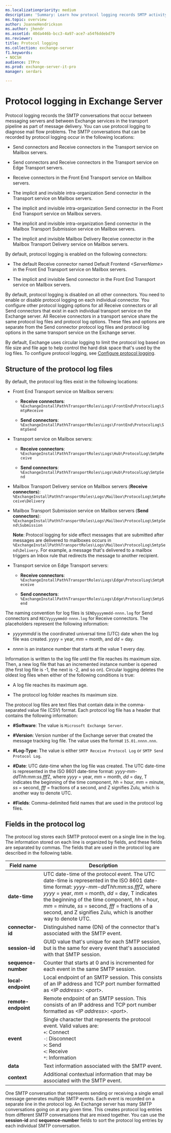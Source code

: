 ```yaml
---
ms.localizationpriority: medium
description: 'Summary: Learn how protocol logging records SMTP activity in Exchange Server 2016 and Exchange Server 2019.'
ms.topic: overview
author: JoanneHendrickson
ms.author: jhendr
ms.assetid: 40da446b-bcc3-4a97-ace7-a54f6ddebd79
ms.reviewer: 
title: Protocol logging
ms.collection: exchange-server
f1.keywords:
- NOCSH
audience: ITPro
ms.prod: exchange-server-it-pro
manager: serdars

---
```


# Protocol logging in Exchange Server

Protocol logging records the SMTP conversations that occur between messaging servers and between Exchange services in the transport pipeline as part of message delivery. You can use protocol logging to diagnose mail flow problems. The SMTP conversations that can be recorded by protocol logging occur in the following locations:

- Send connectors and Receive connectors in the Transport service on Mailbox servers.

- Send connectors and Receive connectors in the Transport service on Edge Transport servers.

- Receive connectors in the Front End Transport service on Mailbox servers.

- The implicit and invisible intra-organization Send connector in the Transport service on Mailbox servers.

- The implicit and invisible intra-organization Send connector in the Front End Transport service on Mailbox servers.

- The implicit and invisible intra-organization Send connector in the Mailbox Transport Submission service on Mailbox servers.

- The implicit and invisible Mailbox Delivery Receive connector in the Mailbox Transport Delivery service on Mailbox servers.

By default, protocol logging is enabled on the following connectors:

- The default Receive connector named Default Frontend _\<ServerName\>_ in the Front End Transport service on Mailbox servers.

- The implicit and invisible Send connector in the Front End Transport service on Mailbox servers.

By default, protocol logging is disabled on all other connectors. You need to enable or disable protocol logging on each individual connector. You configure other protocol logging options for all Receive connectors or all Send connectors that exist in each individual transport service on the Exchange server. All Receive connectors in a transport service share the same protocol log files and protocol log options. These files and options are separate from the Send connector protocol log files and protocol log options in the same transport service on the Exchange server.

By default, Exchange uses circular logging to limit the protocol log based on file size and file age to help control the hard disk space that's used by the log files. To configure protocol logging, see [Configure protocol logging](configure-protocol-logging.md).

## Structure of the protocol log files
<a name="Structure"> </a>

By default, the protocol log files exist in the following locations:

- Front End Transport service on Mailbox servers:

  - **Receive connectors**: `%ExchangeInstallPath%TransportRoles\Logs\FrontEnd\ProtocolLog\SmtpReceive`

  - **Send connectors**: `%ExchangeInstallPath%TransportRoles\Logs\FrontEnd\ProtocolLog\SmtpSend`

- Transport service on Mailbox servers:

  - **Receive connectors**: `%ExchangeInstallPath%TransportRoles\Logs\Hub\ProtocolLog\SmtpReceive`

  - **Send connectors**: `%ExchangeInstallPath%TransportRoles\Logs\Hub\ProtocolLog\SmtpSend`

- Mailbox Transport Delivery service on Mailbox servers (**Receive connectors**): `%ExchangeInstallPath%TransportRoles\Logs\Mailbox\ProtocolLog\SmtpReceive\Delivery`

- Mailbox Transport Submission service on Mailbox servers (**Send connectors**): `%ExchangeInstallPath%TransportRoles\Logs\Mailbox\ProtocolLog\SmtpSend\Submission`

    **Note**: Protocol logging for side effect messages that are submitted after messages are delivered to mailboxes occurs in `%ExchangeInstallPath%TransportRoles\Logs\Mailbox\ProtocolLog\SmtpSend\Delivery`. For example, a message that's delivered to a mailbox triggers an Inbox rule that redirects the message to another recipient.

- Transport service on Edge Transport servers:

  - **Receive connectors**: `%ExchangeInstallPath%TransportRoles\Logs\Edge\ProtocolLog\SmtpReceive`

  - **Send connectors**: `%ExchangeInstallPath%TransportRoles\Logs\Edge\ProtocolLog\SmtpSend`

The naming convention for log files is `SENDyyyymmdd-nnnn.log` for Send connectors and `RECVyyyymmdd-nnnn.log` for Receive connectors. The placeholders represent the following information:

- _yyyymmdd_ is the coordinated universal time (UTC) date when the log file was created. _yyyy_ = year, _mm_ = month, and _dd_ = day.

- _nnnn_ is an instance number that starts at the value 1 every day.

Information is written to the log file until the file reaches its maximum size. Then, a new log file that has an incremented instance number is opened (the first log file is -1, the next is -2, and so on). Circular logging deletes the oldest log files when either of the following conditions is true:

- A log file reaches its maximum age.

- The protocol log folder reaches its maximum size.

The protocol log files are text files that contain data in the comma-separated value file (CSV) format. Each protocol log file has a header that contains the following information:

- **#Software**: The value is `Microsoft Exchange Server`.

- **#Version**: Version number of the Exchange server that created the message tracking log file. The value uses the format `15.01.nnnn.nnn`.

- **#Log-Type**: The value is either `SMTP Receive Protocol Log` or `SMTP Send Protocol Log`.

- **#Date**: UTC date-time when the log file was created. The UTC date-time is represented in the ISO 8601 date-time format: *yyyy-mm-dd*T*hh:mm:ss.fff*Z, where _yyyy_ = year, _mm_ = month, _dd_ = day, T indicates the beginning of the time component, _hh_ = hour, _mm_ = minute, _ss_ = second, _fff_ = fractions of a second, and Z signifies Zulu, which is another way to denote UTC.

- **#Fields**: Comma-delimited field names that are used in the protocol log files.

## Fields in the protocol log
<a name="Info"> </a>

The protocol log stores each SMTP protocol event on a single line in the log. The information stored on each line is organized by fields, and these fields are separated by commas. The fields that are used in the protocol log are described in the following table.

|Field name|Description|
|---|---|
|**date-time**|UTC date-time of the protocol event. The UTC date-time is represented in the ISO 8601 date-time format: *yyyy-mm-dd*T*hh:mm:ss.fff*Z, where _yyyy_ = year, _mm_ = month, _dd_ = day, T indicates the beginning of the time component, _hh_ = hour, _mm_ = minute, _ss_ = second, _fff_ = fractions of a second, and Z signifies Zulu, which is another way to denote UTC.|
|**connector-id**|Distinguished name (DN) of the connector that's associated with the SMTP event.|
|**session-id**|GUID value that's unique for each SMTP session, but is the same for every event that's associated with that SMTP session.|
|**sequence-number**|Counter that starts at 0 and is incremented for each event in the same SMTP session.|
|**local-endpoint**|Local endpoint of an SMTP session. This consists of an IP address and TCP port number formatted as _\<IP address\>_: _\<port\>_.|
|**remote-endpoint**|Remote endpoint of an SMTP session. This consists of an IP address and TCP port number formatted as _\<IP address\>_: _\<port\>_.|
|**event**|Single character that represents the protocol event. Valid values are:  <br/> `+`: Connect  <br/> `-`: Disconnect  <br/> `>`: Send  <br/> `<`: Receive  <br/> `*`: Information|
|**data**|Text information associated with the SMTP event.|
|**context**|Additional contextual information that may be associated with the SMTP event.|

One SMTP conversation that represents sending or receiving a single email message generates multiple SMTP events. Each event is recorded on a separate line in the protocol log. An Exchange server has many SMTP conversations going on at any given time. This creates protocol log entries from different SMTP conversations that are mixed together. You can use the **session-id** and **sequence-number** fields to sort the protocol log entries by each individual SMTP conversation.
